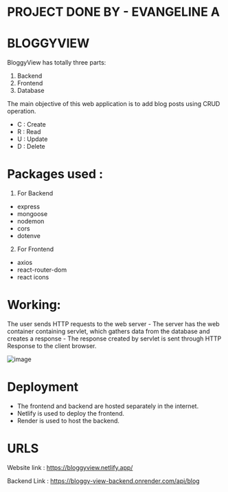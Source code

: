 # PROJECT DONE BY - EVANGELINE A
# BLOGGYVIEW

BloggyView has totally three parts:
  1. Backend
  2. Frontend
  3. Database

The main objective of this web application is to add blog posts using CRUD operation.
  - C : Create
  - R : Read
  - U : Update
  - D : Delete
  
# Packages used : 
  
1. For Backend
  - express
  - mongoose
  - nodemon
  - cors
  - dotenve
 
 2. For Frontend
  - axios
  - react-router-dom
  - react icons
  
# Working:
  The user sends HTTP requests to the web server - The server has the web container containing servlet, which gathers data from the database and creates a response - The response created by servlet is sent through HTTP Response to the client browser.
  
  ![image](https://user-images.githubusercontent.com/118064440/209974606-0f26504d-70c2-4f07-ae18-99bf85458e55.png)

# Deployment

- The frontend and backend are hosted separately in the internet.
- Netlify is used to deploy the frontend.
- Render is used to host the backend.

# URLS

Website link : https://bloggyview.netlify.app/

Backend Link : https://bloggy-view-backend.onrender.com/api/blog
